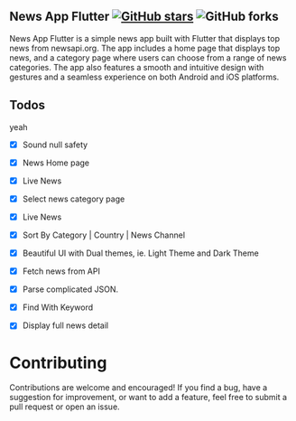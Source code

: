 ## News App Flutter [![GitHub stars](https://img.shields.io/github/stars/j-j-gajjar/FLUTTER_NewsApp?style=social)](https://github.com/login?return_to=%2Fj-j-gajjar%FLUTTER_NewsApp) ![GitHub forks](https://img.shields.io/github/forks/j-j-gajjar/FLUTTER_NewsApp?style=social) 

News App Flutter is a simple news app built with Flutter that displays top news from newsapi.org. The app includes a home page that displays top news, and a category page where users can choose from a range of news categories. The app also features a smooth and intuitive design with gestures and a seamless experience on both Android and iOS platforms.

 ## Todos
yeah
- [x] Sound null safety
- [x] News Home page
- [x] Live News
- [x] Select news category page
- [x] Live News
- [x] Sort By Category | Country | News Channel
- [x] Beautiful UI with Dual themes, ie. Light Theme and Dark Theme
- [x] Fetch news from API
- [x] Parse complicated JSON.
- [x] Find With Keyword
- [x] Display full news detail


# Contributing
Contributions are welcome and encouraged! If you find a bug, have a suggestion for improvement, or want to add a feature, feel free to submit a pull request or open an issue.
